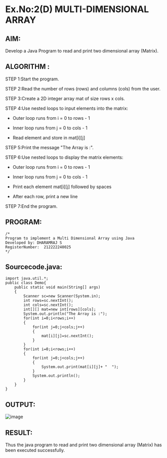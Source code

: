 # Ex.No:2(D) MULTI-DIMENSIONAL ARRAY

## AIM:
Develop a Java Program to read and print two dimensional array (Matrix).

## ALGORITHM :

STEP 1:Start the program.

STEP 2:Read the number of rows (rows) and columns (cols) from the user.

STEP 3:Create a 2D integer array mat of size rows x cols.

STEP 4:Use nested loops to input elements into the matrix:
- Outer loop runs from i = 0 to rows - 1
  
- Inner loop runs from j = 0 to cols - 1

- Read element and store in mat[i][j]

STEP 5:Print the message "The Array is :".

STEP 6:Use nested loops to display the matrix elements:

- Outer loop runs from i = 0 to rows - 1

- Inner loop runs from j = 0 to cols - 1

- Print each element mat[i][j] followed by spaces

- After each row, print a new line

STEP 7:End the program.

## PROGRAM:
 ```
/*
Program to implement a Multi Dimensional Array using Java
Developed by: DHARAMRAJ S
RegisterNumber:  212222240025
*/
```

## Sourcecode.java:
```
import java.util.*;
public class Demo{
    public static void main(String[] args)
    {
        Scanner sc=new Scanner(System.in);
        int rows=sc.nextInt();
        int cols=sc.nextInt();
        int[][] mat=new int[rows][cols];
        System.out.println("The Array is :");
        for(int i=0;i<rows;i++)
        {
            for(int j=0;j<cols;j++)
            {
                mat[i][j]=sc.nextInt();
            }
        }
        for(int i=0;i<rows;i++)
        {
            for(int j=0;j<cols;j++)
            {
                System.out.print(mat[i][j]+ "  ");
            }
            System.out.println();
        }
    }
}
```
## OUTPUT:

![image](https://github.com/user-attachments/assets/00fb2a88-e4e2-4d86-8ef0-c9b57b9d1167)

## RESULT:
Thus the java program to read and print two dimensional array (Matrix) has been executed successfully.


